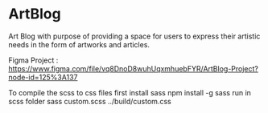 # ArtBlog

Art Blog with purpose of providing a space for users to express their artistic needs in the form of artworks and articles.

Figma Project : https://www.figma.com/file/vq8DnoD8wuhUqxmhuebFYR/ArtBlog-Project?node-id=125%3A137

To compile the scss to css files first
install sass npm install -g sass
run in scss folder sass custom.scss ../build/custom.css
